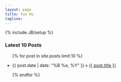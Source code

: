 ```yaml
---
layout: page
title: Yue Hu
tagline: 
---
```

{% include JB/setup %}
<h3>Latest 10 Posts </h3>
<ul class="posts">

  {% for post in site.posts limit:10 %}
  <li><span class="post_date">{{ post.date | date: "%B %e, %Y" }}</span> &raquo; <a href="{{ post.url }}">{{ post.title }}</a></li>

  {% endfor %}
</ul>



